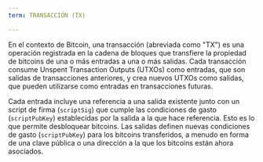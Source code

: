 ```yaml
---
term: TRANSACCIÓN (TX)

---
```

En el contexto de Bitcoin, una transacción (abreviada como "TX") es una operación registrada en la cadena de bloques que transfiere la propiedad de bitcoins de una o más entradas a una o más salidas. Cada transacción consume Unspent Transaction Outputs (UTXOs) como entradas, que son salidas de transacciones anteriores, y crea nuevos UTXOs como salidas, que pueden utilizarse como entradas en transacciones futuras.

Cada entrada incluye una referencia a una salida existente junto con un script de firma (`scriptSig`) que cumple las condiciones de gasto (`scriptPubKey`) establecidas por la salida a la que hace referencia. Esto es lo que permite desbloquear bitcoins. Las salidas definen nuevas condiciones de gasto (`scriptPubKey`) para los bitcoins transferidos, a menudo en forma de una clave pública o una dirección a la que los bitcoins están ahora asociados.